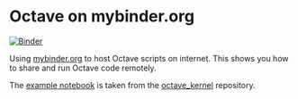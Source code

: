 # Octave on mybinder.org

[![Binder](https://mybinder.org/static/images/badge_logo.svg)](https://mybinder.org/v2/gh/binder-examples/octave/master?filepath=index.ipynb)

Using [mybinder.org](https://mybinder.org/) to host Octave scripts on internet.
This shows you how to share and run Octave code remotely.

The [example notebook](index.ipynb) is taken from the [octave_kernel](https://github.com/Calysto/octave_kernel) repository.
